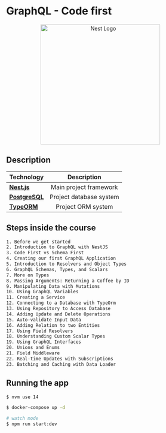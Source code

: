 # GraphQL - Code first

<p align="center">
  <a href="http://nestjs.com/" target="blank"><img src="https://nestjs.com/img/logo_text.svg" width="320" alt="Nest Logo" /></a>
</p>

## Description

| Technology | Description |
| ---------- | :---------: |
| <a href="http://nestjs.com/" target="blank">**Nest.js**</a> | Main project framework |
| <a href="https://www.postgresql.org/" target="blank">**PostgreSQL**</a> | Project database system |
| <a href="https://typeorm.io/#/" target="blank">**TypeORM**</a> | Project ORM  system |

## Steps inside the course
```bash
1. Before we get started
2. Introduction to GraphQL with NestJS
3. Code First vs Schema First
4. Creating our first GraphQL Application
5. Introduction to Resolvers and Object Types
6. GraphQL Schemas, Types, and Scalars
7. More on Types
8. Passing Arguments: Returning a Coffee by ID
9. Manipulating Data with Mutations
10. Using GraphQL Variables
11. Creating a Service
12. Connecting to a Database with TypeOrm
13. Using Repository to Access Database
14. Adding Update and Delete Operations
15. Auto-validate Input Data
16. Adding Relation to two Entities
17. Using Field Resolvers
18. Understanding Custom Scalar Types
19. Using GraphQL Interfaces
20. Unions and Enums
21. Field Middleware
22. Real-time Updates with Subscriptions
23. Batching and Caching with Data Loader
```
## Running the app

```bash
$ nvm use 14

$ docker-compose up -d

# watch mode
$ npm run start:dev
```
